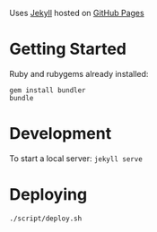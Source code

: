 Uses [Jekyll](https://jekyllrb.com/) hosted on [GitHub Pages](https://pages.github.com/)

# Getting Started

Ruby and rubygems already installed:

    gem install bundler
    bundle

# Development 

To start a local server: `jekyll serve`

# Deploying

    ./script/deploy.sh
